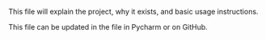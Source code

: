This file will explain the project, why it exists, and basic usage instructions.

This file can be updated in the file in Pycharm or on GitHub.
